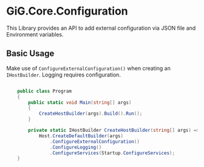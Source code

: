﻿# GiG.Core.Configuration

This Library provides an API to add external configuration via JSON file and Environment variables.

## Basic Usage

Make use of `ConfigureExternalConfiguration()` when creating an `IHostBuilder`. Logging requires configuration.

```csharp

	public class Program
    {
        public static void Main(string[] args)
        {
            CreateHostBuilder(args).Build().Run();
        }

        private static IHostBuilder CreateHostBuilder(string[] args) =>
            Host.CreateDefaultBuilder(args)
				.ConfigureExternalConfiguration()
                .ConfigureLogging()
				.ConfigureServices(Startup.ConfigureServices);
    }

```
